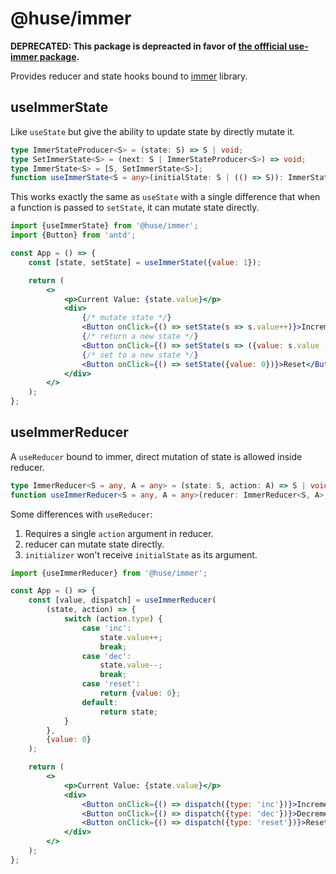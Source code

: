 # @huse/immer

**DEPRECATED: This package is depreacted in favor of [the offficial use-immer package](https://github.com/immerjs/use-immer).**

Provides reducer and state hooks bound to [immer](https://github.com/immerjs/immer) library.

## useImmerState

Like `useState` but give the ability to update state by directly mutate it.

```typescript
type ImmerStateProducer<S> = (state: S) => S | void;
type SetImmerState<S> = (next: S | ImmerStateProducer<S>) => void;
type ImmerState<S> = [S, SetImmerState<S>];
function useImmerState<S = any>(initialState: S | (() => S)): ImmerState<S>;
```

This works exactly the same as `useState` with a single difference that when a function is passed to `setState`, it can mutate state directly.

```jsx
import {useImmerState} from '@huse/immer';
import {Button} from 'antd';

const App = () => {
    const [state, setState] = useImmerState({value: 1});

    return (
        <>
            <p>Current Value: {state.value}</p>
            <div>
                {/* mutate state */}
                <Button onClick={() => setState(s => s.value++)}>Increment</Button>
                {/* return a new state */}
                <Button onClick={() => setState(s => ({value: s.value - 1})}>Decrement</Button>
                {/* set to a new state */}
                <Button onClick={() => setState({value: 0})}>Reset</Button>
            </div>
        </>
    );
};
```

## useImmerReducer

A `useReducer` bound to immer, direct mutation of state is allowed inside reducer.

```typescript
type ImmerReducer<S = any, A = any> = (state: S, action: A) => S | void;
function useImmerReducer<S = any, A = any>(reducer: ImmerReducer<S, A>, initialState: S, initializer?: () => S): [S, Dispatch<S>];
```

Some differences with `useReducer`:

1. Requires a single `action` argument in reducer.
2. reducer can mutate state directly.
3. `initializer` won't receive `initialState` as its argument.

```jsx
import {useImmerReducer} from '@huse/immer';

const App = () => {
    const [value, dispatch] = useImmerReducer(
        (state, action) => {
            switch (action.type) {
                case 'inc':
                    state.value++;
                    break;
                case 'dec':
                    state.value--;
                    break;
                case 'reset':
                    return {value: 0};
                default:
                    return state;
            }
        },
        {value: 0}
    );

    return (
        <>
            <p>Current Value: {state.value}</p>
            <div>
                <Button onClick={() => dispatch({type: 'inc'})}>Increment</Button>
                <Button onClick={() => dispatch({type: 'dec'})}>Decrement</Button>
                <Button onClick={() => dispatch({type: 'reset'})}>Reset</Button>
            </div>
        </>
    );
};
```
